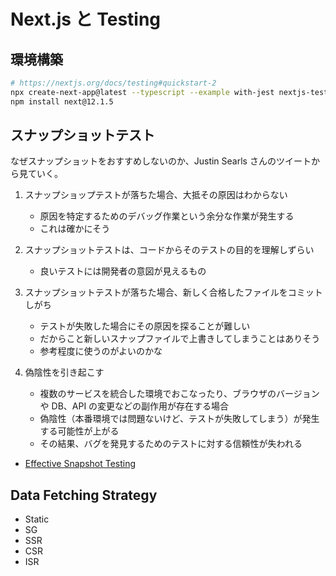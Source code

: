 # Next.js と Testing

## 環境構築

```bash
# https://nextjs.org/docs/testing#quickstart-2
npx create-next-app@latest --typescript --example with-jest nextjs-testing
npm install next@12.1.5
```

## スナップショットテスト

なぜスナップショットをおすすめしないのか、Justin Searls さんのツイートから見ていく。

1. スナップショップテストが落ちた場合、大抵その原因はわからない

   - 原因を特定するためのデバッグ作業という余分な作業が発生する
   - これは確かにそう

2. スナップショットテストは、コードからそのテストの目的を理解しずらい

   - 良いテストには開発者の意図が見えるもの

3. スナップショットテストが落ちた場合、新しく合格したファイルをコミットしがち

   - テストが失敗した場合にその原因を探ることが難しい
   - だからこと新しいスナップファイルで上書きしてしまうことはありそう
   - 参考程度に使うのがよいのかな

4. 偽陰性を引き起こす

   - 複数のサービスを統合した環境でおこなったり、ブラウザのバージョンや DB、API の変更などの副作用が存在する場合
   - 偽陰性（本番環境では問題ないけど、テストが失敗してしまう）が発生する可能性が上がる
   - その結果、バグを発見するためのテストに対する信頼性が失われる

- [Effective Snapshot Testing](https://kentcdodds.com/blog/effective-snapshot-testing)

## Data Fetching Strategy

- Static
- SG
- SSR
- CSR
- ISR
